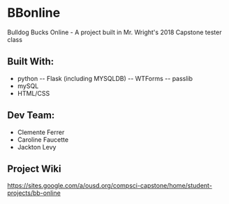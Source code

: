 # BBonline
Bulldog Bucks Online - A project built in Mr. Wright's 2018 Capstone tester class

## Built With:
- python
-- Flask (including MYSQLDB)
-- WTForms
-- passlib
- mySQL
- HTML/CSS

## Dev Team:
- Clemente Ferrer
- Caroline Faucette
- Jackton Levy

## Project Wiki
https://sites.google.com/a/ousd.org/compsci-capstone/home/student-projects/bb-online
